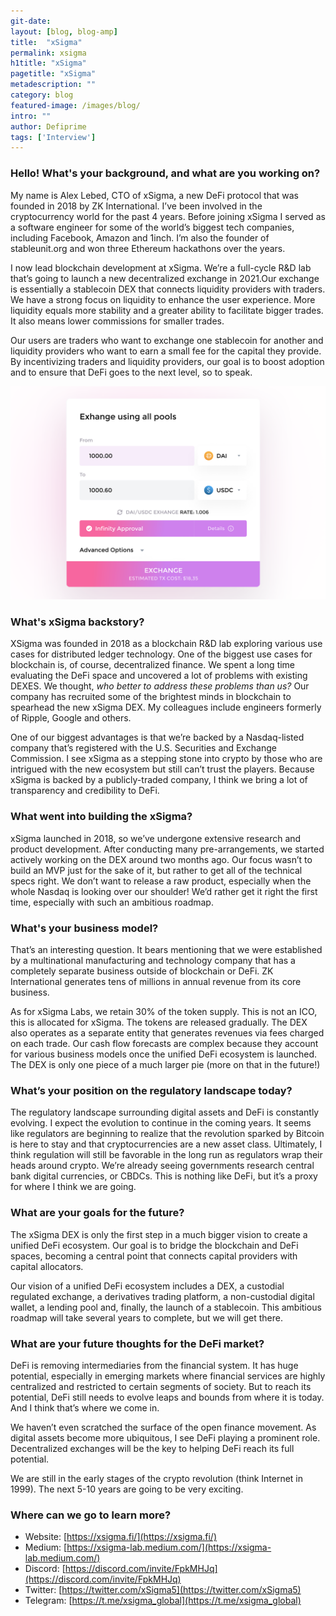 ```yaml
---
git-date:
layout: [blog, blog-amp]
title:  "xSigma"
permalink: xsigma
h1title: "xSigma"
pagetitle: "xSigma"
metadescription: ""
category: blog
featured-image: /images/blog/
intro: ""
author: Defiprime
tags: ['Interview']
---
```


### Hello! What's your background, and what are you working on?

My name is Alex Lebed, CTO of xSigma, a new DeFi protocol that was founded in 2018 by ZK International. I’ve been involved in the cryptocurrency world for the past 4 years. Before joining xSigma I served as a software engineer for some of the world’s biggest tech companies, including Facebook, Amazon and 1inch. I’m also the founder of stableunit.org and won three Ethereum hackathons over the years.

I now lead blockchain development at xSigma. We’re a full-cycle R&D lab that’s going to launch a new decentralized exchange in 2021.Our exchange is essentially a stablecoin DEX that connects liquidity providers with traders. We have a strong focus on liquidity to enhance the user experience. More liquidity equals more stability and a greater ability to facilitate bigger trades. It also means lower commissions for smaller trades.

Our users are traders who want to exchange one stablecoin for another and liquidity providers who want to earn a small fee for the capital they provide. By incentivizing traders and liquidity providers, our goal is to boost adoption and to ensure that DeFi goes to the next level, so to speak.


![](/images/blog/xsigma1.png)



### What's xSigma backstory? 

XSigma was founded in 2018 as a blockchain R&D lab exploring various use cases for distributed ledger technology. One of the biggest use cases for blockchain is, of course, decentralized finance. We spent a long time evaluating the DeFi space and uncovered a lot of problems with existing DEXES. We thought, _who better to address these problems than us?_ Our company has recruited some of the brightest minds in blockchain to spearhead the new xSigma DEX. My colleagues include engineers formerly of Ripple, Google and others.

One of our biggest advantages is that we’re backed by a Nasdaq-listed company that’s registered with the U.S. Securities and Exchange Commission. I see xSigma as a stepping stone into crypto by those who are intrigued with the new ecosystem but still can’t trust the players. Because xSigma is backed by a publicly-traded company, I think we bring a lot of transparency and credibility to DeFi.


### What went into building the xSigma?

xSigma launched in 2018, so we’ve undergone extensive research and product development. After conducting many pre-arrangements, we started actively working on the DEX around two months ago. Our focus wasn’t to build an MVP just for the sake of it, but rather to get all of the technical specs right. We don’t want to release a raw product, especially when the whole Nasdaq is looking over our shoulder! We’d rather get it right the first time, especially with such an ambitious roadmap.


### What's your business model?

That’s an interesting question. It bears mentioning that we were established by a multinational manufacturing and technology company that has a completely separate business outside of blockchain or DeFi. ZK International generates tens of millions in annual revenue from its core business.

As for xSigma Labs, we retain 30% of the token supply. This is not an ICO, this is allocated for xSigma. The tokens are released gradually. The DEX also operates as a separate entity that generates revenues via fees charged on each trade. Our cash flow forecasts are complex because they account for various business models once the unified DeFi ecosystem is launched. The DEX is only one piece of a much larger pie (more on that in the future!)


### What’s your position on the regulatory landscape today?

The regulatory landscape surrounding digital assets and DeFi is constantly evolving. I expect the evolution to continue in the coming years. It seems like regulators are beginning to realize that the revolution sparked by Bitcoin is here to stay and that cryptocurrencies are a new asset class. Ultimately, I think regulation will still be favorable in the long run as regulators wrap their heads around crypto. We’re already seeing governments research central bank digital currencies, or CBDCs. This is nothing like DeFi, but it’s a proxy for where I think we are going.


### What are your goals for the future?

The xSigma DEX is only the first step in a much bigger vision to create a unified DeFi ecosystem. Our goal is to bridge the blockchain and DeFi spaces, becoming a central point that connects capital providers with capital allocators.

Our vision of a unified DeFi ecosystem includes a DEX, a custodial regulated exchange, a derivatives trading platform, a non-custodial digital wallet, a lending pool and, finally, the launch of a stablecoin. This ambitious roadmap will take several years to complete, but we will get there.


### What are your future thoughts for the DeFi market?

DeFi is removing intermediaries from the financial system. It has huge potential, especially in emerging markets where financial services are highly centralized and restricted to certain segments of society. But to reach its potential, DeFi still needs to evolve leaps and bounds from where it is today. And I think that’s where we come in.

We haven’t even scratched the surface of the open finance movement. As digital assets become more ubiquitous, I see DeFi playing a prominent role. Decentralized exchanges will be the key to helping DeFi reach its full potential.

We are still in the early stages of the crypto revolution (think Internet in 1999). The next 5-10 years are going to be very exciting.


### Where can we go to learn more?

- Website: [https://xsigma.fi/](https://xsigma.fi/)
- Medium: [https://xsigma-lab.medium.com/](https://xsigma-lab.medium.com/)
- Discord: [https://discord.com/invite/FpkMHJq](https://discord.com/invite/FpkMHJq)
- Twitter: [https://twitter.com/xSigma5](https://twitter.com/xSigma5)
- Telegram: [https://t.me/xsigma_global](https://t.me/xsigma_global)
